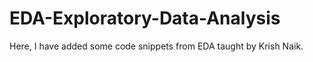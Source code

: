 # EDA-Exploratory-Data-Analysis
Here, I have added some code snippets from EDA taught by Krish Naik.
